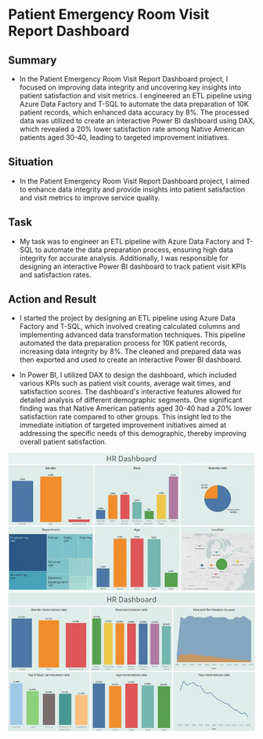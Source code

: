 # Patient Emergency Room Visit Report Dashboard

## Summary
* In the Patient Emergency Room Visit Report Dashboard project, I focused on improving data integrity and uncovering key insights into patient satisfaction and visit metrics. I engineered an ETL pipeline using Azure Data Factory and T-SQL to automate the data preparation of 10K patient records, which enhanced data accuracy by 8%. The processed data was utilized to create an interactive Power BI dashboard using DAX, which revealed a 20% lower satisfaction rate among Native American patients aged 30-40, leading to targeted improvement initiatives.

## Situation
* In the Patient Emergency Room Visit Report Dashboard project, I aimed to enhance data integrity and provide insights into patient satisfaction and visit metrics to improve service quality.

## Task
* My task was to engineer an ETL pipeline with Azure Data Factory and T-SQL to automate the data preparation process, ensuring high data integrity for accurate analysis. Additionally, I was responsible for designing an interactive Power BI dashboard to track patient visit KPIs and satisfaction rates.

## Action and Result
* I started the project by designing an ETL pipeline using Azure Data Factory and T-SQL, which involved creating calculated columns and implementing advanced data transformation techniques. This pipeline automated the data preparation process for 10K patient records, increasing data integrity by 8%. The cleaned and prepared data was then exported and used to create an interactive Power BI dashboard.

* In Power BI, I utilized DAX to design the dashboard, which included various KPIs such as patient visit counts, average wait times, and satisfaction scores. The dashboard's interactive features allowed for detailed analysis of different demographic segments. One significant finding was that Native American patients aged 30-40 had a 20% lower satisfaction rate compared to other groups. This insight led to the immediate initiation of targeted improvement initiatives aimed at addressing the specific needs of this demographic, thereby improving overall patient satisfaction.

![](https://github.com/KunLinTsai24/Human-Capital-Demographics-Data-Visualization/blob/main/img/Dashboard%201.jpg)
![](https://github.com/KunLinTsai24/Human-Capital-Demographics-Data-Visualization/blob/main/img/Dashboard%202.jpg)
